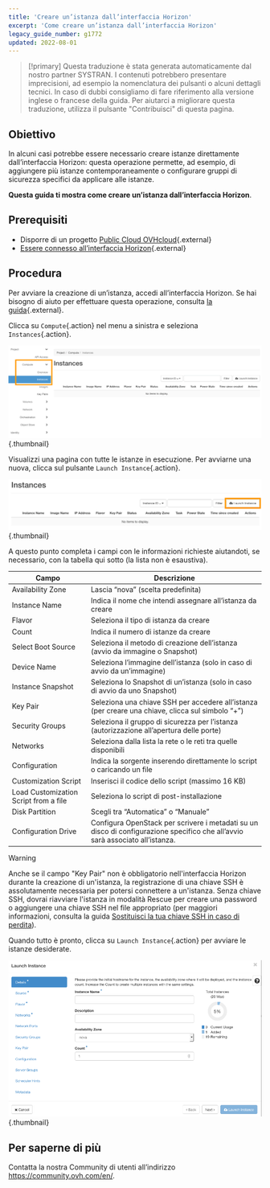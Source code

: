 ```yaml
---
title: 'Creare un’istanza dall’interfaccia Horizon'
excerpt: 'Come creare un’istanza dall’interfaccia Horizon'
legacy_guide_number: g1772
updated: 2022-08-01
---
```


> [!primary]
> Questa traduzione è stata generata automaticamente dal nostro partner SYSTRAN. I contenuti potrebbero presentare imprecisioni, ad esempio la nomenclatura dei pulsanti o alcuni dettagli tecnici. In caso di dubbi consigliamo di fare riferimento alla versione inglese o francese della guida. Per aiutarci a migliorare questa traduzione, utilizza il pulsante "Contribuisci" di questa pagina.
>


## Obiettivo

In alcuni casi potrebbe essere necessario creare istanze direttamente dall’interfaccia Horizon: questa operazione permette, ad esempio, di aggiungere più istanze contemporaneamente o configurare gruppi di sicurezza specifici da applicare alle istanze.

**Questa guida ti mostra come creare un’istanza dall’interfaccia Horizon**.

## Prerequisiti

- Disporre di un progetto [Public Cloud OVHcloud](https://www.ovhcloud.com/it/public-cloud/){.external}
- [Essere connesso all’interfaccia Horizon](/pages/public_cloud/compute/introducing_horizon){.external} 

## Procedura

Per avviare la creazione di un’istanza, accedi all’interfaccia Horizon. Se hai bisogno di aiuto per effettuare questa operazione, consulta [la guida](/pages/public_cloud/compute/introducing_horizon){.external}.

Clicca su `Compute`{.action} nel menu a sinistra e seleziona `Instances`{.action}.

![createinstance](images/create-instance-step1.png){.thumbnail}

Visualizzi una pagina con tutte le istanze in esecuzione. Per avviarne una nuova, clicca sul pulsante `Launch Instance`{.action}.

![createinstance](images/create-instance-step2.png){.thumbnail}

A questo punto completa i campi con le informazioni richieste aiutandoti, se necessario, con la tabella qui sotto (la lista non è esaustiva). 

|Campo|Descrizione|
|---|---|
|Availability Zone|Lascia “nova” (scelta predefinita)|
|Instance Name|Indica il nome che intendi assegnare all’istanza da creare|
|Flavor|Seleziona il tipo di istanza da creare|
|Count|Indica il numero di istanze da creare|
|Select Boot Source|Seleziona il metodo di creazione dell’istanza (avvio da immagine o Snapshot)|
|Device Name|Seleziona l’immagine dell’istanza (solo in caso di avvio da un’immagine)|
|Instance Snapshot|Seleziona lo Snapshot di un’istanza (solo in caso di avvio da uno Snapshot)|
|Key Pair|Seleziona una chiave SSH per accedere all’istanza (per creare una chiave, clicca sul simbolo “+”)|
|Security Groups|Seleziona il gruppo di sicurezza per l’istanza (autorizzazione all’apertura delle porte)|
|Networks|Seleziona dalla lista la rete o le reti tra quelle disponibili|
|Configuration|Indica la sorgente inserendo direttamente lo script o caricando un file|
|Customization Script|Inserisci il codice dello script (massimo 16 KB)|
|Load Customization Script from a file|Seleziona lo script di post-installazione|
|Disk Partition|Scegli tra “Automatica” o “Manuale”|
|Configuration Drive|Configura OpenStack per scrivere i metadati su un disco di configurazione specifico che all’avvio sarà associato all’istanza.|

> [!warning] 
>
> Anche se il campo "Key Pair" non è obbligatorio nell'interfaccia Horizon durante la creazione di un'istanza, la registrazione di una chiave SSH è assolutamente necessaria per potersi connettere a un'istanza. Senza chiave SSH, dovrai riavviare l'istanza in modalità Rescue per creare una password o aggiungere una chiave SSH nel file appropriato (per maggiori informazioni, consulta la guida [Sostituisci la tua chiave SSH in caso di perdita](/pages/public_cloud/compute/replacing_lost_ssh_key#procedura)).
>

Quando tutto è pronto, clicca su `Launch Instance`{.action} per avviare le istanze desiderate.

![createinstance](images/create-instance-step3.png){.thumbnail}

## Per saperne di più

Contatta la nostra Community di utenti all’indirizzo <https://community.ovh.com/en/>.